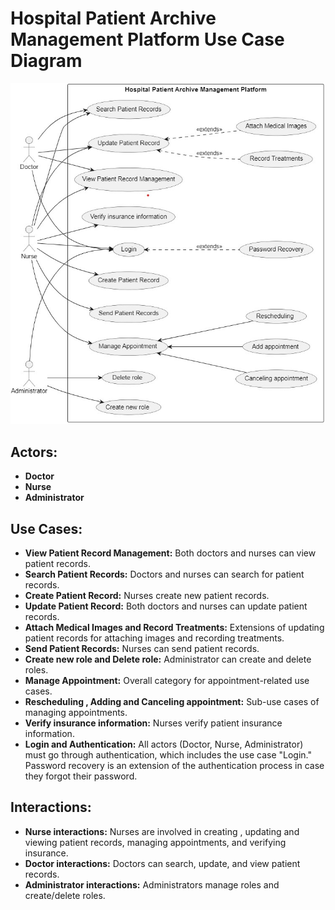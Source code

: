 # Hospital Patient Archive Management Platform Use Case Diagram
![usecase diagram](usecasediagram.jpg)
## Actors:
- **Doctor** 
- **Nurse** 
- **Administrator**

## Use Cases:
- **View Patient Record Management:** Both doctors and nurses can view patient records.
- **Search Patient Records:** Doctors and nurses can search for patient records.
- **Create Patient Record:** Nurses create new patient records.
- **Update Patient Record:** Both doctors and nurses can update patient records.
- **Attach Medical Images and Record Treatments:** Extensions of updating patient records for attaching images and recording treatments.
- **Send Patient Records:** Nurses can send patient records.
- **Create new role and Delete role:** Administrator can create and delete roles.
- **Manage Appointment:** Overall category for appointment-related use cases.
- **Rescheduling , Adding and Canceling appointment:** Sub-use cases of managing appointments.
- **Verify insurance information:** Nurses verify patient insurance information.
- **Login and Authentication:** All actors (Doctor, Nurse, Administrator) must go through authentication, which includes the use case "Login." Password recovery is an extension of the authentication process in case they forgot their password.

## Interactions:
- **Nurse interactions:** Nurses are involved in creating , updating and viewing patient records, managing appointments, and verifying insurance.
- **Doctor interactions:** Doctors can search, update, and view patient records.
- **Administrator interactions:** Administrators manage roles and create/delete roles.

